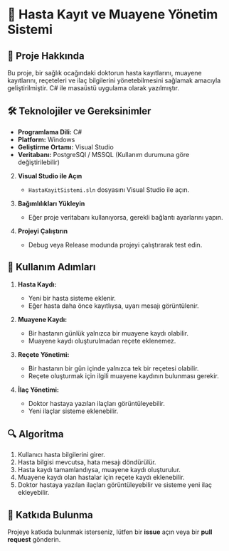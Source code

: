 # 🏥 Hasta Kayıt ve Muayene Yönetim Sistemi

## 📌 Proje Hakkında
Bu proje, bir sağlık ocağındaki doktorun hasta kayıtlarını, muayene kayıtlarını, reçeteleri ve ilaç bilgilerini yönetebilmesini sağlamak amacıyla geliştirilmiştir. C# ile masaüstü uygulama olarak yazılmıştır.

## 🛠️ Teknolojiler ve Gereksinimler
- **Programlama Dili:** C#
- **Platform:** Windows
- **Geliştirme Ortamı:** Visual Studio
- **Veritabanı:** PostgreSQl / MSSQL (Kullanım durumuna göre değiştirilebilir)


2. **Visual Studio ile Açın**
   - `HastaKayitSistemi.sln` dosyasını Visual Studio ile açın.

3. **Bağımlılıkları Yükleyin**
   - Eğer proje veritabanı kullanıyorsa, gerekli bağlantı ayarlarını yapın.

4. **Projeyi Çalıştırın**
   - Debug veya Release modunda projeyi çalıştırarak test edin.

## 📖 Kullanım Adımları
1. **Hasta Kaydı:**
   - Yeni bir hasta sisteme eklenir.
   - Eğer hasta daha önce kayıtlıysa, uyarı mesajı görüntülenir.

2. **Muayene Kaydı:**
   - Bir hastanın günlük yalnızca bir muayene kaydı olabilir.
   - Muayene kaydı oluşturulmadan reçete eklenemez.

3. **Reçete Yönetimi:**
   - Bir hastanın bir gün içinde yalnızca tek bir reçetesi olabilir.
   - Reçete oluşturmak için ilgili muayene kaydının bulunması gerekir.

4. **İlaç Yönetimi:**
   - Doktor hastaya yazılan ilaçları görüntüleyebilir.
   - Yeni ilaçlar sisteme eklenebilir.

## 🔍 Algoritma
1. Kullanıcı hasta bilgilerini girer.
2. Hasta bilgisi mevcutsa, hata mesajı döndürülür.
3. Hasta kaydı tamamlandıysa, muayene kaydı oluşturulur.
4. Muayene kaydı olan hastalar için reçete kaydı eklenebilir.
5. Doktor hastaya yazılan ilaçları görüntüleyebilir ve sisteme yeni ilaç ekleyebilir.

## 🤝 Katkıda Bulunma
Projeye katkıda bulunmak isterseniz, lütfen bir **issue** açın veya bir **pull request** gönderin.



